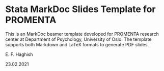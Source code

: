 Stata MarkDoc Slides Template for PROMENTA
==========================================

This is an MarkDoc beamer template developed for PROMENTA research center at Department of Psychology, University of Oslo. 
The template supports both Markdown and LaTeX formats to generate PDF slides. 

E. F. Haghish

23.02.2021
